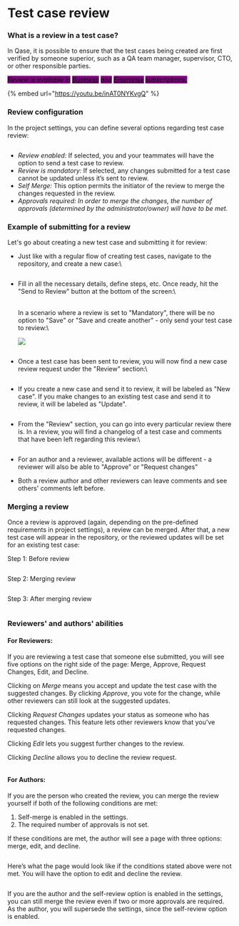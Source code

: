 # Test case review

### What is a review in a test case?

In Qase, it is possible to ensure that the test cases being created are first verified by someone superior, such as a QA team manager, supervisor, CTO, or other responsible parties.&#x20;

_<mark style="background-color:purple;">Review is available in</mark>_ [_<mark style="background-color:purple;">Business</mark>_](https://help.qase.io/en/articles/5563727-business-plan) _<mark style="background-color:purple;">and</mark>_ [_<mark style="background-color:purple;">Enterprise</mark>_](https://help.qase.io/en/articles/6640055-enterprise-plan) _<mark style="background-color:purple;">subscriptions.</mark>_

{% embed url="https://youtu.be/inAT0NYKvgQ" %}

### Review configuration

In the project settings, you can define several options regarding test case review:

<figure><img src="https://downloads.intercomcdn.com/i/o/609559905/86d52d438bc3802945719c4f/image.png" alt=""><figcaption></figcaption></figure>

* _Review enabled:_ If selected, you and your teammates will have the option to send a test case to review.
* _Review is mandatory:_ If selected, any changes submitted for a test case cannot be updated unless it’s sent to review.
* _Self Merge:_ This option permits the initiator of the review to merge the changes requested in the review.
* _Approvals required: In order to merge the changes, the number of approvals (determined by the administrator/owner) will have to be met._

### Example of submitting for a review

Let's go about creating a new test case and submitting it for review:

*   Just like with a regular flow of creating test cases, navigate to the repository, and create a new case:\




    <figure><img src="https://qase.intercom-attachments-7.com/i/o/595240857/054db9e52a2145f32bfe651c/zbf9Z4dGst0oRK-kPfwG836WU-R9sMnc7BKZ2KAJcB8Q1VLv229GtAUAeoI1x5rlZzsmvh3GbMbvc6JgHIZYqiK3HJoLFTk_-ZaG7OR6f_aOLSCEIz74DFa-3vuDKGS_VAsbBSZucHAdxJNlvoh3DYZ2-Cp2DGbct7pnUlNRw5kwxBY_8hVR3NukeQ" alt=""><figcaption></figcaption></figure>
*   Fill in all the necessary details, define steps, etc. Once ready, hit the "Send to Review" button at the bottom of the screen:\




    \
    In a scenario where a review is set to "Mandatory", there will be no option to "Save" or "Save and create another" - only send your test case to review:\


    [![](https://qase.intercom-attachments-7.com/i/o/595240874/45803deff9f8cb9729dec6a5/8dtTHBq7jxOQJDKpqJICIg4n4OmVhs6dedOPxQJtr6QNSD5skas1f0Bq5wc-g38KSORhPnT6anhHQNyMYPBCI-77GDCvgLFoB-Mi4VLXGcytBtJiqy\_yrvHfQfXwRH9uSY\_8PxXPf6ZoomXAR-QBBtjkdciPsoFGgAvvgAXauZtEn0BZtGGDNCXaoA)](https://qase.intercom-attachments-7.com/i/o/595240874/45803deff9f8cb9729dec6a5/8dtTHBq7jxOQJDKpqJICIg4n4OmVhs6dedOPxQJtr6QNSD5skas1f0Bq5wc-g38KSORhPnT6anhHQNyMYPBCI-77GDCvgLFoB-Mi4VLXGcytBtJiqy\_yrvHfQfXwRH9uSY\_8PxXPf6ZoomXAR-QBBtjkdciPsoFGgAvvgAXauZtEn0BZtGGDNCXaoA)

    <figure><img src="https://qase.intercom-attachments-7.com/i/o/595240864/2e4f4f448df47e2b471597d1/bbRkOBn9DieZKBz4GYdzqLViv-DSNs5ashV_j3Nhb-qpM4W8oK3-h4fj-e84N46SKlSy_a1EQl1WWOyhmEDEFMtrhEn8YM_I3_F8GT3ozO7AuilDRNI9c49hkf0nWTzVVMqPZ_NHgI4HretH331efGMxgXO5T2W-tGNMr_OIlAjYEjXvmfsLS2iyNQ" alt=""><figcaption></figcaption></figure>
*   Once a test case has been sent to review, you will now find a new case review request under the "Review" section:\




    <figure><img src="https://qase.intercom-attachments-7.com/i/o/595240886/89fe0c6355809220a86815ce/vR4hjwZBx2ikfYBZdQv88kW7KVsXP1VVQqsua2GCS-VGnLenhXWyVui44I20hIR27psOn6nacjCHOvtRK1Yq2cF1mjA941EjD1j8u28buleVh3eEsugJpoUlnPIjS7E4WXzXGf9UF-75SiAwAM7cF-e_o4pDlTPMuDsxFi1Gn2Bwo0ByRM9sB1OFGw" alt=""><figcaption></figcaption></figure>
* If you create a new case and send it to review, it will be labeled as "New case". If you make changes to an existing test case and send it to review, it will be labeled as "Update".

<figure><img src="https://qase.intercom-attachments-7.com/i/o/595240895/492a7f72af4a37d12c19bdfa/qjEx4A2lsfzZyN189VG_gnJZCrLmVfd0qihDY7Gylu6BrxjuWlLqltFTiVVlV1MyMQwRqLQCgA8nuvyhmcxjoBCUermTvS4G9owRIZdj0iJA5HH0oj168Pl8JwGg4VaEKQDj6tMAHszWD9puEhq4FQEjamkTwinQsgoagaFNhYNcKI6Ui1noU6BaPw" alt=""><figcaption></figcaption></figure>

*   From the "Review" section, you can go into every particular review there is. In a review, you will find a changelog of a test case and comments that have been left regarding this review:\




    <figure><img src="https://qase.intercom-attachments-7.com/i/o/595240906/45e91eb0a837fa0874a225e7/TJHrnC--JPFKmJ1E0Ry5354X0SgaGvQIlmJvmUUZwj_JddzBahGxpMyK90GOYwPnXscN_ZwdBlL-yv2EU2P1kEke5ttcAMdm59NsAuUd1HI8IfbXpYABuj0PMhanP51qLF1R4gsDZSi8O9ClpHQrRBBHDXA9Wy0cktyxS9n91BjIzwtl8csNlzJ2-w" alt=""><figcaption></figcaption></figure>
* For an author and a reviewer, available actions will be different - a reviewer will also be able to "Approve" or "Request changes"
* Both a review author and other reviewers can leave comments and see others' comments left before.

### Merging a review

Once a review is approved (again, depending on the pre-defined requirements in project settings), a review can be merged. After that, a new test case will appear in the repository, or the reviewed updates will be set for an existing test case:

Step 1: Before review

<figure><img src="https://qase.intercom-attachments-7.com/i/o/595241060/658561fd4c02be8b8e81d49a/xE1K-6AwN9GninL6suxlsU8-zzeIEgCv14mOFGhnKAGvChC4ANjMoUlC59r151r3hrmrXCxcChvnZPxq4MBs1jbpkUTOBo88D3ZsB_cXQxdgQV-7Le--AGkOVh4_T2idSYDPtYPdF28Hkfg8TagyBTfHVMlpry7zIGZkPKnFpNKWKWH3dOMv86U17Q" alt=""><figcaption></figcaption></figure>

Step 2: Merging review

<figure><img src="https://qase.intercom-attachments-7.com/i/o/595241238/9dcd37aede8f99cbd191fbad/MZ6XPjtbOURPRKzqHoJTo8ThzQEF2rLot_DP-rBopKxFOVUJgBxIZJdb8m1KxkfuFatHw3LtH9-GtQSdlYZE569EwKtgTSXZqzsWKlthRuixxXUT6yvt70OXzFkF6nb2eSMlVia_3Ny1jacDG2uT4pubCjgL-QCc1PMRsK3QeW3NkYcfWi_Y6MXavQ" alt=""><figcaption></figcaption></figure>

Step 3: After merging review

<figure><img src="https://qase.intercom-attachments-7.com/i/o/595241254/bddb1cec35d5b35384457936/xc-Id9-7revssNlLzWAvD-v5FpHykwCaful5NEyWQYlNeCUn4_G82JYdZmPk_V09KP8TF2En1kD6rbnPcEZbm3KcDmXMcXvnK330lfvynF-aQ08tEQp5_lL8ok4j6zCleORmOeMaX_SXu3iRNk-LZGhS-WNyaJ_0-Cvj6Mr2PBwdTbvJxAaIcvoAyQ" alt=""><figcaption></figcaption></figure>

### Reviewers' and authors' abilities

#### **For Reviewers:**

If you are reviewing a test case that someone else submitted, you will see five options on the right side of the page: Merge, Approve, Request Changes, Edit, and Decline.

Clicking on _Merge_ means you accept and update the test case with the suggested changes. By clicking _Approve_, you vote for the change, while other reviewers can still look at the suggested updates.

Clicking _Request Changes_ updates your status as someone who has requested changes. This feature lets other reviewers know that you've requested changes.

Clicking _Edit_ lets you suggest further changes to the review.

Clicking _Decline_ allows you to decline the review request.

<figure><img src="https://qase.intercom-attachments-7.com/i/o/595241261/12f4770819e4ddea308ceffc/o-uTDw32sjmWCgMlS4pjD7toh-P_V_H1tfDYxIHiWBh7cUVihkrDWL0GLQB3IgPCB1g5YYKKlz-QaJbwqVEtsCTT447QNH1po9-t1TeDvfwPfnO4_2sEERAuHVK3iIQIbP3jky_T8VgSUZ9mtk9emFwBiW7RJSzFdQhNw3GSwcRgSry4x_RV7fA2bQ" alt=""><figcaption></figcaption></figure>

#### **For Authors:**

If you are the person who created the review, you can merge the review yourself if both of the following conditions are met:

1. Self-merge is enabled in the settings.
2. The required number of approvals is not set.

If these conditions are met, the author will see a page with three options: merge, edit, and decline.

<figure><img src="https://qase.intercom-attachments-7.com/i/o/595241277/79ff6ee8bb4e09701c600252/uTqpKjdgGcCiNpNZp4fuwps3TV0xjnOS912HER3eNEYvS-l7EJRNC1AQRd61n-EQ-TnRsJ1NtIg-76Z4kTMgJYWNg5c_SuRPjGKNuYNCjeCwHjfBuovhBMOIIIjUsJoM-fW-IrjtsVWnLa0k5LCccfzeZg-56WdoGwNVhQDIseGx91UMqE6tS9NprA" alt=""><figcaption></figcaption></figure>

Here’s what the page would look like if the conditions stated above were not met. You will have the option to edit and decline the review.

<figure><img src="https://qase.intercom-attachments-7.com/i/o/595241291/405d41993a8e5ba88cb4fe16/e7S7V3FsR3e6sVDL7PKLFmQ2rLaCLWYgLahq_8bF6C9_dj5hlDp7DNq6cuThF32mC-7M8QUn5qCh0nxJzuIyxuGO34wpwqJp8zXBGVOUdC41nuXebICoaycLEmAqYUYvUralc2IFcTaYipTojkHoyRX07qLX6u2MkevIbaWnB3xOEpynsMdGi7HZ1Q" alt=""><figcaption></figcaption></figure>

If you are the author and the self-review option is enabled in the settings, you can still merge the review even if two or more approvals are required. As the author, you will supersede the settings, since the self-review option is enabled.
